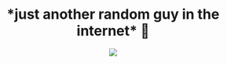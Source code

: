 <div align="center">
    <h1> *just another random guy in the internet* 🥀</h1>
    <img src="https://github-readme-stats.vercel.app/api/top-langs?username=maazinalthaf&theme=tokyonight">
</div>
